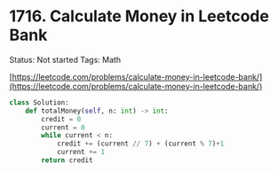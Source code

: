 # 1716. Calculate Money in Leetcode Bank

Status: Not started
Tags: Math

[https://leetcode.com/problems/calculate-money-in-leetcode-bank/](https://leetcode.com/problems/calculate-money-in-leetcode-bank/)

```python
class Solution:
    def totalMoney(self, n: int) -> int:
        credit = 0
        current = 0
        while current < n:
            credit += (current // 7) + (current % 7)+1
            current += 1
        return credit
```